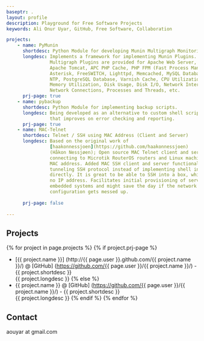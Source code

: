 ```yaml
---
baseptr: .
layout: profile
description: Playground for Free Software Projects
keywords: Ali Onur Uyar, GitHub, Free Software, Collaboration

projects:
    - name: PyMunin
      shortdesc: Python Module for developing Munin Multigraph Monitoring Plugins
      longdesc: Implements a framework for implementing Munin Plugins.
                Multigraph Plugins are provided for Apache Web Server, 
                Apache Tomcat, APC PHP Cache, PHP FPM (Fast Process Manager), 
                Asterisk, FreeSWITCH, Lighttpd, Memcached, MySQL Database, Nginx, 
                NTP, PostgreSQL Database, Varnish Cache, CPU Utilization, 
                Memory Utilization, Disk Usage, Disk I/O, Network Interfaces, 
                Network Connections, Processes and Threads, etc.
      prj-page: true
    - name: pybackup
      shortdesc: Python Module for implementing backup scripts.
      longdesc: Being developed as an alternative to custom shell scripts
                that improves on error checking and reporting.
      prj-page: true
    - name: MAC-Telnet
      shortdesc: Telnet / SSH using MAC Address (Client and Server)
      longdesc: Based on the original work of 
                [haakonnessjoen](https://github.com/haakonnessjoen) 
                (Håkon Nessjøen); Open source MAC Telnet client and server for 
                connecting to Microtik RouterOS routers and Linux machines via 
                MAC address. Added MAC SSH client and server functionality for 
                tunneling SSH protocol instead of implementing shell interface 
                directly. It is great to be able to SSH into a box, which has
                no IP address. Facilitates initial provisioning of servers and 
                embedded systems and might save the day if the network 
                configuration gets messed up.
                
      prj-page: false
	
---
```


Projects
--------

{% for project in page.projects %}
{% if project.prj-page %}
* [{{ project.name }}] (http://{{ page.user }}.github.com/{{ project.name }}/)
  @ [GitHub] (https://github.com/{{ page.user }}/{{ project.name }}/) - {{ project.shortdesc }}
  <br>{{ project.longdesc }}
{% else %}
* {{ project.name }}
  @ [GitHub] (https://github.com/{{ page.user }}/{{ project.name }}/) - {{ project.shortdesc }}
  <br>{{ project.longdesc }}
{% endif %}
{% endfor %}


Contact
-------

aouyar at gmail.com